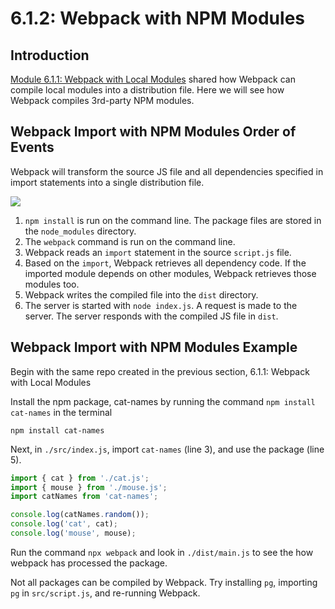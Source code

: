 # 6.1.2: Webpack with NPM Modules

## Introduction

[Module 6.1.1: Webpack with Local Modules](6.1.1-webpack-with-local-modules.md) shared how Webpack can compile local modules into a distribution file. Here we will see how Webpack compiles 3rd-party NPM modules.

## Webpack Import with NPM Modules Order of Events

Webpack will transform the source JS file and all dependencies specified in import statements into a single distribution file.

![](../../.gitbook/assets/webpack-copy-2.jpg)

1. `npm install` is run on the command line. The package files are stored in the `node_modules` directory.
2. The `webpack` command is run on the command line.
3. Webpack reads an `import` statement in the source `script.js` file.
4. Based on the `import`, Webpack retrieves all dependency code. If the imported module depends on other modules, Webpack retrieves those modules too.
5. Webpack writes the compiled file into the `dist` directory.
6. The server is started with `node index.js`. A request is made to the server. The server responds with the compiled JS file in `dist`.

## Webpack Import with NPM Modules Example

Begin with the same repo created in the previous section, 6.1.1: Webpack with Local Modules

Install the npm package, cat-names by running the command `npm install cat-names` in the terminal

```
npm install cat-names
```

Next, in `./src/index.js`, import `cat-names` (line 3), and use the package (line 5).

```jsx
import { cat } from './cat.js';
import { mouse } from './mouse.js';
import catNames from 'cat-names';

console.log(catNames.random());
console.log('cat', cat);
console.log('mouse', mouse);
```

Run the command `npx webpack` and look in `./dist/main.js` to see the how webpack has processed the package.

Not all packages can be compiled by Webpack. Try installing `pg`, importing `pg` in `src/script.js`, and re-running Webpack.
